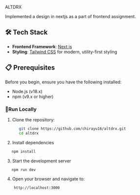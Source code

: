 ALTDRX

Implemented a design in nextjs as a part of frontend assignment.

## 🛠️ Tech Stack

- **Frontend Framework**: [Next js](https://nextjs.org/)
- **Styling**: [Tailwind CSS](https://tailwindcss.com/) for modern, utility-first styling

## 📋 Prerequisites

Before you begin, ensure you have the following installed:
- Node.js (v18.x)
- npm (v9.x or higher)



### 🚀Run Locally

1. Clone the repository:

   ```bash
      git clone https://github.com/chirayu16/altdrx.git
      cd altdrx
   ```

2. Install dependencies

```bash
   npm install
```

3. Start the development server

```bash
   npm run dev
```

4. Open your browser and navigate to:

```
    http://localhost:3000
```
